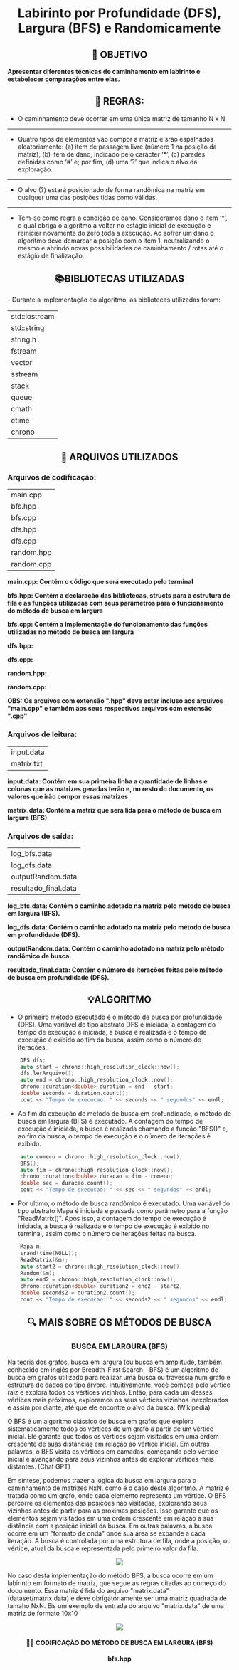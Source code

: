 <h1 align = center> Labirinto por Profundidade (DFS), Largura (BFS) e Randomicamente</h1>
<h2 align = center>  🧩 OBJETIVO </h2>

<p><strong>Apresentar diferentes técnicas de caminhamento em labirinto e estabelecer comparações entre elas.</strong></p>

<h2 align = center>  🧭 REGRAS: </h2> 

- O caminhamento deve ocorrer em uma única matriz de tamanho N x N
- --
- Quatro tipos de elementos vão compor a matriz e srão espalhados aleatoriamente: (a) item de passagem livre (número 1 na posição da matriz); (b) item de dano, indicado pelo carácter ‘*’; (c) paredes definidas como ‘#’ e; por fim, (d) uma ‘?’ que indica o alvo da exploração.
- --
- O alvo (?) estará posicionado de forma randômica na matriz em qualquer uma das posições tidas como válidas.
- --
- Tem-se como regra a condição de dano. Consideramos dano o item ‘*’, o qual obriga o algoritmo a voltar no estágio inicial de execução e reiniciar novamente do zero toda a execução.
Ao sofrer um dano o algoritmo deve demarcar a posição com o item 1, neutralizando o mesmo e abrindo novas possibilidades de caminhamento / rotas até o estágio de finalização.

<h2 align=center>📚BIBLIOTECAS UTILIZADAS</h2>
- Durante a implementação do algoritmo, as bibliotecas utilizadas foram:

<table align=center>
     <tr>
        <td> std::iostream </td>    
    </tr>
    <tr>
        <td> std::string </td>    
    </tr>
        </tr>
        <tr>
        <td>string.h</td>
    </tr>
    <tr>
        <td>fstream</td>
    </tr>
        <tr>
        <td>vector</td>
    </tr>
        </tr>
        <tr>
        <td>sstream</td>
    </tr>
        </tr>
        <tr>
        <td>stack</td>
    </tr>
        </tr>
        <tr>
        <td>queue</td>
    </tr>
        </tr>
        <tr>
        <td>cmath</td>
    </tr>
        </tr>
        <tr>
        <td>ctime</td>
    </tr>
        </tr>
        <tr>
        <td>chrono</td>
    </tr>
</table>

<h2 align = center>📄 ARQUIVOS UTILIZADOS</h2>

<h3><b>Arquivos de codificação: </b></h3>
<table>
<tr>
        <td> main.cpp </td>    
    </tr>
    <tr>
        <td> bfs.hpp </td>    
    </tr>
    <tr>
        <td>bfs.cpp</td>
    </tr>
        <tr>
        <td> dfs.hpp </td>    
    </tr>
    <tr>
        <td>dfs.cpp</td>
    </tr>
        <tr>
        <td> random.hpp </td>    
    </tr>
    <tr>
        <td>random.cpp</td>
    </tr>
</table>

<b> main.cpp: Contém o código que será executado pelo terminal</b>

<b> bfs.hpp: Contém a declaração das bibliotecas, structs para a estrutura de fila e as funções utilizadas com seus parâmetros para o funcionamento do método de busca em largura</b>

<b> bfs.cpp: Contém a implementação do funcionamento das funções utilizadas no método de busca em largura</b>

<b> dfs.hpp: </b>

<b> dfs.cpp: </b>

<b> random.hpp: </b>

<b> random.cpp: </b>

<strong>OBS: Os arquivos com extensão ".hpp" deve estar incluso aos arquivos "main.cpp" e também aos seus respectivos arquivos com extensão ".cpp"</strong>

<h3><b>Arquivos de leitura: </b></h3>
<table>
<tr>
        <td> input.data </td>    
    </tr>
    <tr>
        <td> matrix.txt </td>    
    </tr>
</table>

<b>input.data: Contém em sua primeira linha a quantidade de linhas e colunas que as matrizes geradas terão e, no resto do documento, os valores que irão compor essas matrizes</b>

<b>matrix.data: Contém a matriz que será lida para o método de busca em largura (BFS)</b>

<h3><b>Arquivos de saída: </b></h3>
<table>
<tr>
        <td> log_bfs.data </td>    
    </tr>
    <tr>
        <td> log_dfs.data </td>    
    </tr>
        <tr>
        <td> outputRandom.data </td>    
    </tr>
        </tr>
        <tr>
        <td> resultado_final.data </td>    
    </tr>
</table>

<b> log_bfs.data: Contém o caminho adotado na matriz pelo método de busca em largura (BFS).</b>

<b> log_dfs.data: Contém o caminho adotado na matriz pelo método de busca em profundidade (DFS).</b>

<b> outputRandom.data: Contém o caminho adotado na matriz pelo método randômico de busca.</b> 

<b> resultado_final.data: Contém o número de iterações feitas pelo método de busca em profundidade (DFS). </b>

<h2 align = center> 💡ALGORITMO </h2>

- O primeiro método executado é o método de busca por profundidade (DFS).
Uma variável do tipo abstrato DFS é iniciada, a contagem do tempo de execução é iniciada, a busca é realizada e o tempo de execução é exibido ao fim da busca, assim como o número de iterações.

```c++
    DFS dfs;
    auto start = chrono::high_resolution_clock::now();
    dfs.lerArquivo();
    auto end = chrono::high_resolution_clock::now();
    chrono::duration<double> duration = end - start;
    double seconds = duration.count();
    cout << "Tempo de execucao: " << seconds << " segundos" << endl;
```

- Ao fim da execução do método de busca em profundidade, o método de busca em largura (BFS) é executado.
A contagem do tempo de execução é iniciada, a busca é realizada chamando a função "BFS()" e, ao fim da busca, o tempo de execução e o número de iterações é exibido.

```c++
    auto comeco = chrono::high_resolution_clock::now();
    BFS();
    auto fim = chrono::high_resolution_clock::now();
    chrono::duration<double> duracao = fim - comeco;
    double sec = duracao.count();
    cout << "Tempo de execucao: " << sec << " segundos" << endl;
```

- Por ultimo, o método de busca randômico é executado.
Uma variável do tipo abstrato Mapa é iniciada e passada como parâmetro para a função "ReadMatrix()".
Após isso, a contagem do tempo de execução é iniciada, a busca é realizada e o tempo de execução é exibido no terminal, assim como o número de iterações feitas na busca.

```c++
    Mapa m;
    srand(time(NULL));
    ReadMatrix(&m);
    auto start2 = chrono::high_resolution_clock::now();
	Random(&m);
    auto end2 = chrono::high_resolution_clock::now();      
    chrono::duration<double> duration2 = end2 - start2;
    double seconds2 = duration2.count();
    cout << "Tempo de execucao: " << seconds2 << " segundos" << endl;
```
<h2 align = center> 🔍 MAIS SOBRE OS MÉTODOS DE BUSCA </h2>
<h3 align = center> BUSCA EM LARGURA (BFS)</h3>

<p>Na teoria dos grafos, busca em largura (ou busca em amplitude, também conhecido em inglês por Breadth-First Search - BFS) é um algoritmo de busca em grafos utilizado para realizar uma busca ou travessia num grafo e estrutura de dados do tipo árvore. Intuitivamente, você começa pelo vértice raiz e explora todos os vértices vizinhos. Então, para cada um desses vértices mais próximos, exploramos os seus vértices vizinhos inexplorados e assim por diante, até que ele encontre o alvo da busca. (Wikipedia)</p>

<p>O BFS é um algoritmo clássico de busca em grafos que explora sistematicamente todos os vértices de um grafo a partir de um vértice inicial. Ele garante que todos os vértices sejam visitados em uma ordem crescente de suas distâncias em relação ao vértice inicial. Em outras palavras, o BFS visita os vértices em camadas, começando pelo vértice inicial e avançando para seus vizinhos antes de explorar vértices mais distantes. (Chat GPT)</p>

<p>Em síntese, podemos trazer a lógica da busca em largura para o caminhamento de matrizes NxN, como é o caso deste algorítmo. A matriz é tratada como um grafo, onde cada elemento representa um vértice. O BFS percorre os elementos das posições não visitadas, explorando seus vizinhos antes de partir para as proximas posições. Isso garante que os elementos sejam visitados em uma ordem crescente em relação a sua distância com a posição inicial da busca. Em outras palavras, a busca ocorre em um "formato de onda" onde sua área se expande a cada iteração.
A busca é controlada por uma estrutura de fila, onde a posição, ou vértice, atual da busca é representada pelo primeiro valor da fila. </p>

<div align = center> <img align src = /img/BFS_exemplo.png> </div>

<p>No caso desta implementação do método BFS, a busca ocorre em um labirinto em formato de matriz, que segue as regras citadas ao começo do documento. Essa matriz é lida do arquivo "matrix.data" (dataset/matrix.data) e deve obrigatóriamente ser uma matriz quadrada de tamaho NxN. Eis um exemplo de entrada do arquivo "matrix.data" de uma matriz de formato 10x10</p>

<div align = center> <img align src = /img/entrada_BFS.png> </div>

<h4 align = center>👨‍💻 CODIFICAÇÃO DO MÉTODO DE BUSCA EM LARGURA (BFS)</h4>
<strong><p align = center> bfs.hpp</p></strong>


